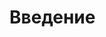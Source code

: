 # Введение
[котя]: https://upload.wikimedia.org/wikipedia/commons/thumb/6/66/SMPTE_Color_Bars.svg/672px-SMPTE_Color_Bars.svg.png


